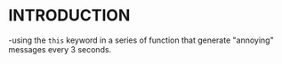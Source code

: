 # INTRODUCTION
-using the `this` keyword in a series of function that generate "annoying" messages every 3 seconds.



